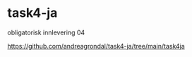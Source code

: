 # task4-ja
obligatorisk innlevering 04

https://github.com/andreagrondal/task4-ja/tree/main/task4ja
